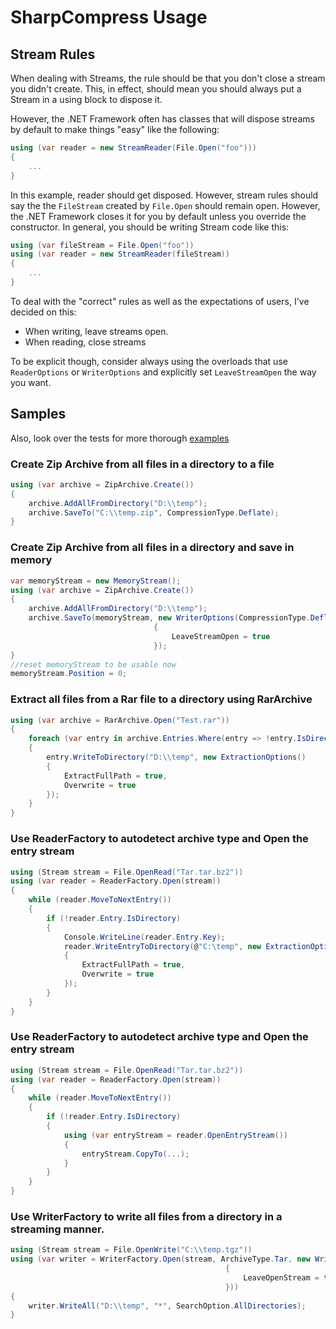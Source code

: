 # SharpCompress Usage

## Stream Rules

When dealing with Streams, the rule should be that you don't close a stream you didn't create. This, in effect, should mean you should always put a Stream in a using block to dispose it.

However, the .NET Framework often has classes that will dispose streams by default to make things "easy" like the following:

```C#
using (var reader = new StreamReader(File.Open("foo")))
{
    ...
}
```

In this example, reader should get disposed. However, stream rules should say the the `FileStream` created by `File.Open` should remain open. However, the .NET Framework closes it for you by default unless you override the constructor. In general, you should be writing Stream code like this:

```C#
using (var fileStream = File.Open("foo"))
using (var reader = new StreamReader(fileStream))
{
    ...
}
```

To deal with the "correct" rules as well as the expectations of users, I've decided on this:

* When writing, leave streams open.
* When reading, close streams

To be explicit though, consider always using the overloads that use `ReaderOptions` or `WriterOptions` and explicitly set `LeaveStreamOpen` the way you want.

## Samples

Also, look over the tests for more thorough [examples](https://github.com/adamhathcock/sharpcompress/tree/master/test/SharpCompress.Test)

### Create Zip Archive from all files in a directory to a file

```C#
using (var archive = ZipArchive.Create())
{
    archive.AddAllFromDirectory("D:\\temp");
    archive.SaveTo("C:\\temp.zip", CompressionType.Deflate);
}
```

### Create Zip Archive from all files in a directory and save in memory

```C#
var memoryStream = new MemoryStream();
using (var archive = ZipArchive.Create())
{
    archive.AddAllFromDirectory("D:\\temp");
    archive.SaveTo(memoryStream, new WriterOptions(CompressionType.Deflate)
                                {
                                    LeaveStreamOpen = true
                                });
}
//reset memoryStream to be usable now
memoryStream.Position = 0;
```

### Extract all files from a Rar file to a directory using RarArchive

```C#
using (var archive = RarArchive.Open("Test.rar"))
{
    foreach (var entry in archive.Entries.Where(entry => !entry.IsDirectory))
    {
        entry.WriteToDirectory("D:\\temp", new ExtractionOptions()
        {
            ExtractFullPath = true,
            Overwrite = true
        });
    }
}
```

### Use ReaderFactory to autodetect archive type and Open the entry stream

```C#
using (Stream stream = File.OpenRead("Tar.tar.bz2"))
using (var reader = ReaderFactory.Open(stream))
{
    while (reader.MoveToNextEntry())
    {
        if (!reader.Entry.IsDirectory)
        {
            Console.WriteLine(reader.Entry.Key);
            reader.WriteEntryToDirectory(@"C:\temp", new ExtractionOptions()
            {
                ExtractFullPath = true,
                Overwrite = true
            });
        }
    }
}
```

### Use ReaderFactory to autodetect archive type and Open the entry stream

```C#
using (Stream stream = File.OpenRead("Tar.tar.bz2"))
using (var reader = ReaderFactory.Open(stream))
{
    while (reader.MoveToNextEntry())
    {
        if (!reader.Entry.IsDirectory)
        {
            using (var entryStream = reader.OpenEntryStream())
            {
                entryStream.CopyTo(...);
            }
        }
    }
}
```

### Use WriterFactory to write all files from a directory in a streaming manner.

```C#
using (Stream stream = File.OpenWrite("C:\\temp.tgz"))
using (var writer = WriterFactory.Open(stream, ArchiveType.Tar, new WriterOptions(CompressionType.GZip)
                                                {
                                                    LeaveOpenStream = true
                                                }))
{
    writer.WriteAll("D:\\temp", "*", SearchOption.AllDirectories);
}
```
